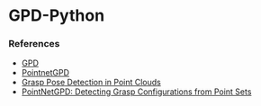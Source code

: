 # GPD-Python

### References
* [GPD](https://github.com/atenpas/gpd.git)
* [PointnetGPD](https://github.com/lianghongzhuo/PointNetGPD.git)
* [Grasp Pose Detection in Point Clouds](https://arxiv.org/abs/1706.09911)
* [PointNetGPD: Detecting Grasp Configurations from Point Sets](https://arxiv.org/abs/1809.06267)